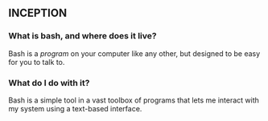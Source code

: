 ## INCEPTION

### What is bash, and where does it live?

Bash is a _program_ on your computer like any other, but designed to be easy for you to talk to.

### What do I do with it?

Bash is a simple tool in a vast toolbox of programs that lets me interact with my system using a text-based interface.
